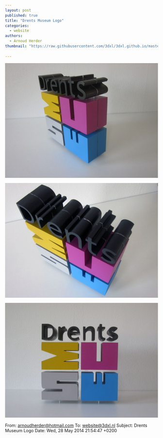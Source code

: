 ```yaml
---
layout: post
published: true
title: "Drents Museum Logo"
categories:
  - website
authors:
  - Arnoud Herder
thumbnail: "https://raw.githubusercontent.com/3dxl/3dxl.github.io/master/photos/2014-05-28/15_img_3737.mini.jpg"

---
```


![](https://raw.githubusercontent.com/3dxl/3dxl.github.io/master/photos/2014-05-28/15_img_3737.midi.jpg)


![](https://raw.githubusercontent.com/3dxl/3dxl.github.io/master/photos/2014-05-28/16_img_3736.midi.jpg)


![](https://raw.githubusercontent.com/3dxl/3dxl.github.io/master/photos/2014-05-28/17_img_3719.midi.jpg)



From: arnoudherder@hotmail.com
To: website@3dxl.nl
Subject: Drents Museum Logo
Date: Wed, 28 May 2014 21:54:47 +0200




 		 	   		   		 	   		  
